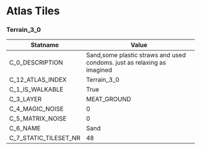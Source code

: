 

# Atlas Tiles





### Terrain_3_0
| Statname | Value | 
|  --  |  --  | 
| C_0_DESCRIPTION | Sand,some plastic straws and used condoms. just as relaxing as imagined | 
| C_12_ATLAS_INDEX | Terrain_3_0 | 
| C_1_IS_WALKABLE | True | 
| C_3_LAYER | MEAT_GROUND | 
| C_4_MAGIC_NOISE | 0 | 
| C_5_MATRIX_NOISE | 0 | 
| C_6_NAME | Sand | 
| C_7_STATIC_TILESET_NR | 48 | 

